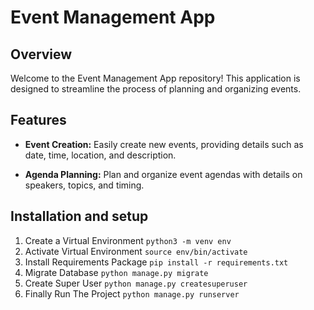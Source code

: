 # Event Management App

## Overview

Welcome to the Event Management App repository! This application is designed to streamline the process of planning and organizing events.

## Features

- **Event Creation:** Easily create new events, providing details such as date, time, location, and description.

- **Agenda Planning:** Plan and organize event agendas with details on speakers, topics, and timing.


## Installation and setup
1. Create a Virtual Environment `python3 -m venv env`
2. Activate Virtual Environment `source env/bin/activate`
3. Install Requirements Package `pip install -r requirements.txt`
4. Migrate Database `python manage.py migrate`
5. Create Super User `python manage.py createsuperuser`
6. Finally Run The Project `python manage.py runserver`
